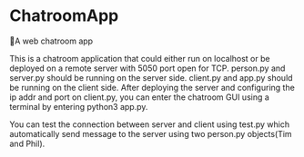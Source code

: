 # ChatroomApp
🥴A web chatroom app

This is a chatroom application that could either run on localhost or be deployed on a remote server with 5050 port open for TCP. person.py and server.py should be running on the server side. client.py and app.py should be running on the client side. After deploying the server and configuring the ip addr and port on client.py, you can enter the chatroom GUI using a terminal by entering python3 app.py.

You can test the connection between server and client using test.py which automatically send message to the server using two person.py objects(Tim and Phil).
